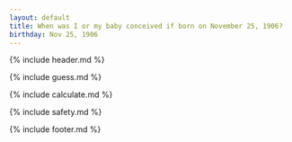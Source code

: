 ```yaml
---
layout: default
title: When was I or my baby conceived if born on November 25, 1906?
birthday: Nov 25, 1906
---
```


{% include header.md %}

{% include guess.md %}

{% include calculate.md %}

{% include safety.md %}

{% include footer.md %}



